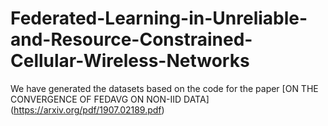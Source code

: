 # Federated-Learning-in-Unreliable-and-Resource-Constrained-Cellular-Wireless-Networks

We have generated the datasets based on the code for the paper
[ON THE CONVERGENCE OF FEDAVG ON NON-IID DATA] (https://arxiv.org/pdf/1907.02189.pdf)
